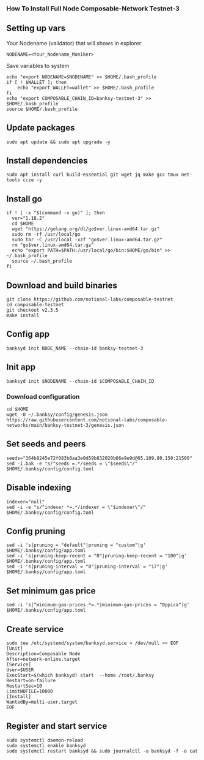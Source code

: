 ### How To Install Full Node Composable-Network Testnet-3

## Setting up vars
Your Nodename (validator) that will shows in explorer
```
NODENAME=<Your_Nodename_Moniker>
```

Save variables to system
```
echo "export NODENAME=$NODENAME" >> $HOME/.bash_profile
if [ ! $WALLET ]; then
	echo "export WALLET=wallet" >> $HOME/.bash_profile
fi
echo "export COMPOSABLE_CHAIN_ID=banksy-testnet-3" >> $HOME/.bash_profile
source $HOME/.bash_profile
```

## Update packages
```
sudo apt update && sudo apt upgrade -y
```

## Install dependencies
```
sudo apt install curl build-essential git wget jq make gcc tmux net-tools ccze -y
```

## Install go
```
if ! [ -x "$(command -v go)" ]; then
  ver="1.18.2"
  cd $HOME
  wget "https://golang.org/dl/go$ver.linux-amd64.tar.gz"
  sudo rm -rf /usr/local/go
  sudo tar -C /usr/local -xzf "go$ver.linux-amd64.tar.gz"
  rm "go$ver.linux-amd64.tar.gz"
  echo "export PATH=$PATH:/usr/local/go/bin:$HOME/go/bin" >> ~/.bash_profile
  source ~/.bash_profile
fi
```

## Download and build binaries
```
git clone https://github.com/notional-labs/composable-testnet
cd composable-testnet 
git checkout v2.3.5
make install
```

## Config app
```
banksyd init NODE_NAME --chain-id banksy-testnet-3
```

## Init app
```
banksyd init $NODENAME --chain-id $COMPOSABLE_CHAIN_ID
```

### Download configuration
```
cd $HOME
wget -O ~/.banksy/config/genesis.json https://raw.githubusercontent.com/notional-labs/composable-networks/main/banksy-testnet-3/genesis.json
```

## Set seeds and peers
```
seeds="364b8245e72f083b0aa3e0d59b832020b66e9e9d@65.109.80.150:21500"
sed -i.bak -e "s/^seeds =.*/seeds = \"$seeds\"/" $HOME/.banksy/config/config.toml
```

## Disable indexing
```
indexer="null"
sed -i -e "s/^indexer *=.*/indexer = \"$indexer\"/" $HOME/.banksy/config/config.toml
```

## Config pruning
```
sed -i 's|pruning = "default"|pruning = "custom"|g' $HOME/.banksy/config/app.toml
sed -i 's|pruning-keep-recent = "0"|pruning-keep-recent = "100"|g' $HOME/.banksy/config/app.toml
sed -i 's|pruning-interval = "0"|pruning-interval = "17"|g' $HOME/.banksy/config/app.toml
```

## Set minimum gas price
```
sed -i 's|^minimum-gas-prices *=.*|minimum-gas-prices = "0ppica"|g' $HOME/.banksy/config/app.toml
```

## Create service
```
sudo tee /etc/systemd/system/banksyd.service > /dev/null << EOF
[Unit]
Description=Composable Node
After=network-online.target
[Service]
User=$USER
ExecStart=$(which banksyd) start  --home /root/.banksy
Restart=on-failure
RestartSec=10
LimitNOFILE=10000
[Install]
WantedBy=multi-user.target
EOF
```

## Register and start service
```
sudo systemctl daemon-reload
sudo systemctl enable banksyd
sudo systemctl restart banksyd && sudo journalctl -u banksyd -f -o cat
```
